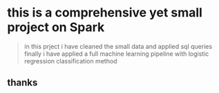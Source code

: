 # this is a comprehensive yet small project on Spark

> in this prject i have cleaned the small data 
and applied sql queries 
finally i have applied a full machine learning pipeline 
with logistic regression classification method

## thanks

